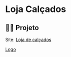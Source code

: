 # Loja Calçados
## 😶‍🌫️ Projeto

Site: [Loja de calçados](http://localhost:8080/loja-calcados/swagger-ui.html#/)

[Logo](https://static.vecteezy.com/ti/vetor-gratis/p1/7551791-design-de-logotipo-de-letra-t-moderno-e-forte-1-gratis-vetor.jpg)

